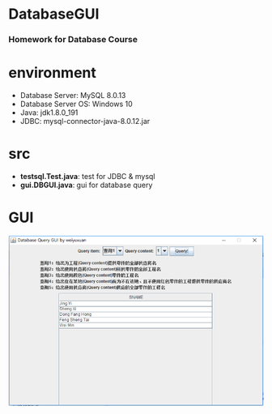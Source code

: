 # DatabaseGUI
### Homework for Database Course
# environment
- Database Server: MySQL 8.0.13
- Database Server OS: Windows 10
- Java: jdk1.8.0_191
- JDBC: mysql-connector-java-8.0.12.jar
# src
- **testsql.Test.java**:	  test for JDBC & mysql
- **gui.DBGUI.java**:		    gui for database query
# GUI
![avatar](gui.png)

